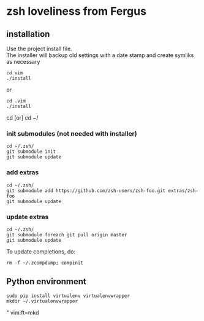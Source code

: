 # zsh loveliness from Fergus

## installation
Use the project install file.  
The installer will backup old settings with a date stamp and create symliks as necessary

```
cd vim 
./install
```
or
```
cd .vim
./install
```
cd [or] cd ~/

### init submodules (not needed with installer)
```
cd ~/.zsh/
git submodule init
git submodule update
```

### add extras
```
cd ~/.zsh/
git submodule add https://github.com/zsh-users/zsh-foo.git extras/zsh-foo
git submodule update
```

### update extras
```
cd ~/.zsh/
git submodule foreach git pull origin master
git submodule update
```

To update completions, do:
```
rm -f ~/.zcompdump; compinit
```

## Python environment
```
sudo pip install virtualenv virtualenvwrapper
mkdir ~/.virtualenvwrapper
```

" vim:ft=mkd
